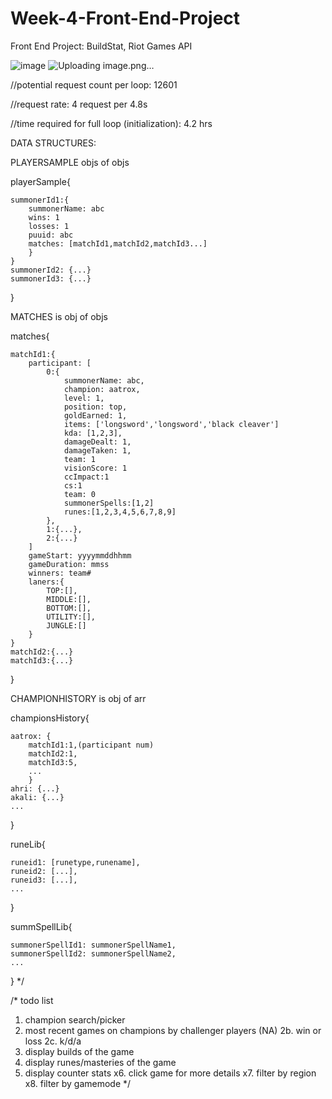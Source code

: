 # Week-4-Front-End-Project
Front End Project: BuildStat, Riot Games API

![image](https://github.com/lukep258/Week-4-Front-End-Project/assets/143543147/dae558ef-0ff7-488f-946d-778f7197740a)
![Uploading image.png…]()



//potential request count per loop: 12601

//request rate: 4 request per 4.8s

//time required for full loop (initialization): 4.2 hrs




DATA STRUCTURES:


PLAYERSAMPLE objs of objs

playerSample{

    summonerId1:{
        summonerName: abc
        wins: 1
        losses: 1
        puuid: abc
        matches: [matchId1,matchId2,matchId3...] 
        }
    }
    summonerId2: {...}
    summonerId3: {...}
}


MATCHES is obj of objs

matches{

    matchId1:{
        participant: [
            0:{
                summonerName: abc,
                champion: aatrox,
                level: 1,
                position: top,
                goldEarned: 1,
                items: ['longsword','longsword','black cleaver']
                kda: [1,2,3],
                damageDealt: 1,
                damageTaken: 1,
                team: 1
                visionScore: 1
                ccImpact:1
                cs:1
                team: 0
                summonerSpells:[1,2]
                runes:[1,2,3,4,5,6,7,8,9]
            },
            1:{...},
            2:{...}
        ]
        gameStart: yyyymmddhhmm
        gameDuration: mmss
        winners: team#
        laners:{
            TOP:[],
            MIDDLE:[],
            BOTTOM:[],
            UTILITY:[],
            JUNGLE:[]
        }
    }
    matchId2:{...}
    matchId3:{...}
}


CHAMPIONHISTORY is obj of arr

championsHistory{

    aatrox: {
        matchId1:1,(participant num)
        matchId2:1,
        matchId3:5,
        ...
        }
    ahri: {...}
    akali: {...}
    ...
}

runeLib{

    runeid1: [runetype,runename],
    runeid2: [...],
    runeid3: [...],
    ...
}

summSpellLib{

    summonerSpellId1: summonerSpellName1,
    summonerSpellId2: summonerSpellName2,
    ...
}
*/





/*
todo list
1. champion search/picker
2. most recent games on champions by challenger players (NA)
2b. win or loss
2c. k/d/a
3. display builds of the game
4. display runes/masteries of the game
5. display counter stats
x6. click game for more details
x7. filter by region
x8. filter by gamemode
*/
